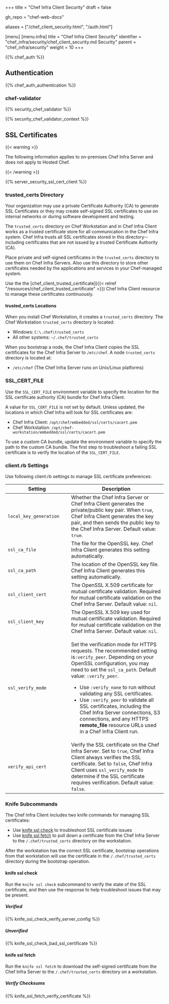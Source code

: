 +++
title = "Chef Infra Client Security"
draft = false

gh_repo = "chef-web-docs"

aliases = ["/chef_client_security.html", "/auth.html"]

[menu]
  [menu.infra]
    title = "Chef Infra Client Security"
    identifier = "chef_infra/security/chef_client_security.md Security"
    parent = "chef_infra/security"
    weight = 10
+++
<!-- markdownlint-disable-file MD033 -->

{{% chef_auth %}}

## Authentication

{{% chef_auth_authentication %}}

### chef-validator

{{% security_chef_validator %}}

{{% security_chef_validator_context %}}

## SSL Certificates

{{< warning >}}

The following information applies to on-premises Chef Infra Server and does not apply to Hosted Chef.

{{< /warning >}}

{{% server_security_ssl_cert_client %}}

### trusted_certs Directory

Your organization may use a private Certificate Authority (CA) to generate SSL Certificates or they may create self-signed SSL certificates to use on internal networks or during software development and testing.

The `trusted_certs` directory on Chef Workstation and in Chef Infra Client works as a trusted certificate store for all communication in the Chef Infra system. Chef Infra trusts all SSL certificates stored in this directory--including certificates that are not issued by a trusted Certificate Authority (CA).

Place private and self-signed certificates in the `trusted_certs` directory to use them on Chef Infra Servers. Also use this directory to store other certificates needed by the applications and services in your Chef-managed system.

Use the the [chef_client_trusted_certificate]({{< relref "/resources/chef_client_trusted_certificate" >}}) Chef Infra Client resource to manage these certificates continuously.

#### trusted_certs Locations

When you install Chef Workstation, it creates a `trusted_certs` directory.
The Chef Workstation `trusted_certs` directory is located:

- Windows: `C:\.chef\trusted_certs`
- All other systems: `~/.chef/trusted_certs`

When you bootstrap a node, the Chef Infra Client copies the SSL certificates for the Chef Infra Server to `/etc/chef`. A node `trusted_certs` directory is located at:

- `/etc/chef` (The Chef Infra Server runs on Unix/Linux platforms)

### SSL_CERT_FILE

Use the `SSL_CERT_FILE` environment variable to specify the location for the SSL certificate authority (CA) bundle for Chef Infra Client.

A value for `SSL_CERT_FILE` is not set by default. Unless updated, the locations in which Chef Infra will look for SSL certificates are:

- Chef Infra Client: `/opt/chef/embedded/ssl/certs/cacert.pem`
- Chef Workstation: `/opt/chef-workstation/embedded/ssl/certs/cacert.pem`

To use a custom CA bundle, update the environment variable to specify the path to the custom CA bundle. The first step to troubleshoot a failing SSL certificate is to verify the location of the `SSL_CERT_FILE`.

### client.rb Settings

Use following client.rb settings to manage SSL certificate preferences:

<table>
<colgroup>
<col style="width: 40%" />
<col style="width: 60%" />
</colgroup>
<thead>
<tr class="header">
<th>Setting</th>
<th>Description</th>
</tr>
</thead>
<tbody>
<tr>
<td><code>local_key_generation</code></td>
<td>Whether the Chef Infra Server or Chef Infra Client generates the private/public key pair. When <code>true</code>, Chef Infra Client generates the key pair, and then sends the public key to the Chef Infra Server. Default value: <code>true</code>.</td>
</tr>
<tr>
<td><code>ssl_ca_file</code></td>
<td>The file for the OpenSSL key. Chef Infra Client generates this setting automatically.</td>
</tr>
<tr>
<td><code>ssl_ca_path</code></td>
<td>The location of the OpenSSL key file. Chef Infra Client generates this setting automatically.</td>
</tr>
<tr>
<td><code>ssl_client_cert</code></td>
<td>The OpenSSL X.509 certificate for mutual certificate validation. Required for mutual certificate validation on the Chef Infra Server. Default value: <code>nil</code>.</td>
</tr>
<tr>
<td><code>ssl_client_key</code></td>
<td>The OpenSSL X.509 key used for mutual certificate validation. Required for mutual certificate validation on the Chef Infra Server. Default value: <code>nil</code>.</td>
</tr>
<tr>
<td><p><code>ssl_verify_mode</code></p></td>
<td><p>Set the verification mode for HTTPS requests. The recommended setting is<code>:verify_peer</code>. Depending on your OpenSSL configuration, you may need to set the <code>ssl_ca_path</code>. Default value: <code>:verify_peer</code>.</p>
<ul>
<li>Use <code>:verify_none</code> to run without validating any SSL certificates.</li>
<li>Use <code>:verify_peer</code> to validate all SSL certificates, including the Chef Infra Server connections, S3 connections, and any HTTPS <strong>remote_file</strong> resource URLs used in a Chef Infra Client run.</li>
</ul>
</td>
</tr>
<tr>
<td><code>verify_api_cert</code></td>
<td>Verify the SSL certificate on the Chef Infra Server. Set to <code>true</code>, Chef Infra Client always verifies the SSL certificate. Set to <code>false</code>, Chef Infra Client uses <code>ssl_verify_mode</code> to determine if the SSL certificate requires verification. Default value: <code>false</code>.</td>
</tr>
</tbody>
</table>

### Knife Subcommands

The Chef Infra Client includes two knife commands for managing SSL certificates:

- Use [knife ssl check](/workstation/knife_ssl_check/) to troubleshoot SSL certificate issues
- Use [knife ssl fetch](/workstation/knife_ssl_fetch/) to pull down a certificate from the Chef Infra Server to the `/.chef/trusted_certs` directory on the workstation.

After the workstation has the correct SSL certificate, bootstrap operations from that workstation will use the certificate in the `/.chef/trusted_certs` directory during the bootstrap operation.

#### knife ssl check

Run the `knife ssl check` subcommand to verify the state of the SSL certificate, and then use the response to help troubleshoot issues that may be present.

##### Verified

{{% knife_ssl_check_verify_server_config %}}

##### Unverified

{{% knife_ssl_check_bad_ssl_certificate %}}

#### knife ssl fetch

Run the `knife ssl fetch` to download the self-signed certificate from the Chef Infra Server to the `/.chef/trusted_certs` directory on a workstation.

##### Verify Checksums

{{% knife_ssl_fetch_verify_certificate %}}
